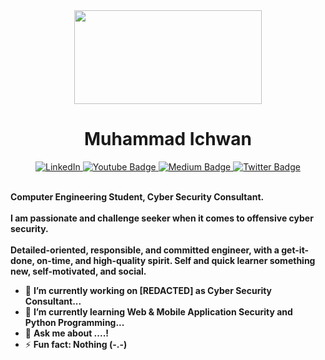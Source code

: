 <div id="header" align="center">
  <img src="https://media.giphy.com/media/HCkbgKLdLWq3OCV8YM/giphy.gif" width="300px" height="150px">
  <h1>Muhammad Ichwan</h1>
  <div id="badges">
    <a href="https://www.linkedin.com/in/muhammad-ichwan-banua/">
      <img src="https://img.shields.io/badge/Linkedin-0077b5?style=flat&logo=linkedin" alt="LinkedIn"/>
    </a>
    <a href="https://www.youtube.com/@muhammad.iwn-banua">
      <img src="https://img.shields.io/badge/YouTube-red?style=flat&logo=youtube&logoColor=white" alt="Youtube Badge"/>
    </a>
    <a href="https://banua.medium.com/">
      <img src="https://img.shields.io/badge/Medium-12100E?style=flat&logo=medium&logoColor=white" alt="Medium Badge"/>
    </a>
    <a href="https://twitter.com/banuaa_">
      <img src="https://img.shields.io/badge/Twitter-blue?style=flat&logo=twitter&logoColor=white" alt="Twitter Badge"/>
    </a>
  </div>
</div>
<div align=left>
  <br>
  <p>
    <strong>
      Computer Engineering Student, Cyber Security Consultant.<br><br>
      I am passionate and challenge seeker when it comes to offensive cyber security.<br><br>
      Detailed-oriented, responsible, and committed engineer, with a get-it-done, on-time, and high-quality spirit. Self and quick learner something new, self-motivated, and social.
    </strong>
  </p>
  <ul>
    <li>🔭 <b>I’m currently working on [REDACTED] as Cyber Security Consultant...</b></li>
    <li>🌱 <b>I’m currently learning Web & Mobile Application Security and Python Programming...</b></li>
    <li>💬 <b>Ask me about ....!</b></li>
    <li>⚡ <b>Fun fact: Nothing (-.-)</b></li>
  </ul>
</div>

<!--
**banuaa/banuaa** is a ✨ _special_ ✨ repository because its `README.md` (this file) appears on your GitHub profile.

Here are some ideas to get you started:

- 🔭 I’m currently working on ...
- 🌱 I’m currently learning ...
- 👯 I’m looking to collaborate on ...
- 🤔 I’m looking for help with ...
- 💬 Ask me about ...
- 📫 How to reach me: ...
- 😄 Pronouns: ...
- ⚡ Fun fact: ...
-->
